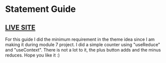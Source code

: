 <h1>Statement Guide</h1>
<h2><a href="https://jakubm1999.github.io/statementguide/">LIVE SITE</a></h2>

<p>For this guide I did the minimum requirement in the theme idea since I am making it during module 7 project. I did a simple counter using "useReduce" and "useContext". There is not a lot to it, the plus button adds and the minus reduces. Hope you like it :)

